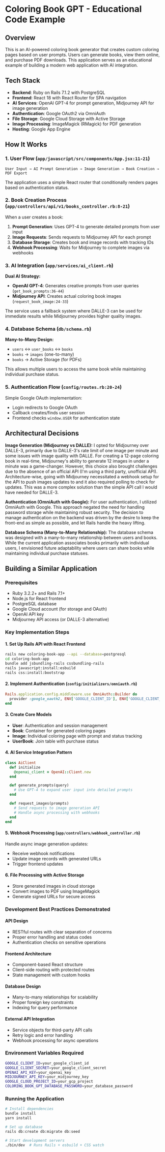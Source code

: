 # Coloring Book GPT - Educational Code Example

## Overview

This is an AI-powered coloring book generator that creates custom coloring pages based on user prompts. Users can generate books, view them online, and purchase PDF downloads. This application serves as an educational example of building a modern web application with AI integration.

## Tech Stack

- **Backend**: Ruby on Rails 7.1.2 with PostgreSQL
- **Frontend**: React 18 with React Router for SPA navigation
- **AI Services**: OpenAI GPT-4 for prompt generation, Midjourney API for image generation
- **Authentication**: Google OAuth2 via OmniAuth
- **File Storage**: Google Cloud Storage with Active Storage
- **Image Processing**: ImageMagick (RMagick) for PDF generation
- **Hosting**: Google App Engine

## How It Works

### 1. User Flow (`app/javascript/src/components/App.jsx:11-21`)

```
User Input → AI Prompt Generation → Image Generation → Book Creation → PDF Export
```

The application uses a simple React router that conditionally renders pages based on authentication status.

### 2. Book Creation Process (`app/controllers/api/v1/books_controller.rb:8-21`)

When a user creates a book:

1. **Prompt Generation**: Uses GPT-4 to generate detailed prompts from user input
2. **Image Requests**: Sends requests to Midjourney API for each prompt
3. **Database Storage**: Creates book and image records with tracking IDs
4. **Webhook Processing**: Waits for Midjourney to complete images via webhooks

### 3. AI Integration (`app/services/ai_client.rb`)

**Dual AI Strategy:**

- **OpenAI GPT-4**: Generates creative prompts from user queries (`get_book_prompts:36-44`)
- **Midjourney API**: Creates actual coloring book images (`request_book_image:24-33`)

The service uses a fallback system where DALLE-3 can be used for immediate results while Midjourney provides higher quality images.

### 4. Database Schema (`db/schema.rb`)

**Many-to-Many Design:**

- `users` ↔ `user_books` ↔ `books`
- `books` → `images` (one-to-many)
- `books` → Active Storage (for PDFs)

This allows multiple users to access the same book while maintaining individual purchase status.

### 5. Authentication Flow (`config/routes.rb:20-24`)

Simple Google OAuth implementation:

- Login redirects to Google OAuth
- Callback creates/finds user session
- Frontend checks `window.USER` for authentication state

## Architectural Decisions

**Image Generation (Midjourney vs DALLE):** I opted for Midjourney over DALLE-3, primarily due to DALLE-3's rate limit of one image per minute and some issues with image quality with DALLE. For creating a 12-page coloring book in real-time, Midjourney's ability to generate 12 images in under a minute was a game-changer. However, this choice also brought challenges due to the absence of an official API (I'm using a third party, unofficial API). Architecture-wise, going with Midjourney necessitated a webhook setup for the API to push images updates to and it also required polling to check for updates. This was a more complex solution than the simple API call I would have needed for DALLE-3.

**Authentication (OmniAuth with Google):** For user authentication, I utilized OmniAuth with Google. This approach negated the need for handling password storage while maintaining robust security. The decision to manage authentication on the backend was driven by the desire to keep the front-end as simple as possible, and let Rails handle the heavy lifting.

**Database Schema (Many-to-Many Relationship):** The database schema was designed with a many-to-many relationship between users and books. While the current application associates books primarily with individual users, I envisioned future adaptability where users can share books while maintaining individual purchase statuses.

## Building a Similar Application

### Prerequisites

- Ruby 3.2.2+ and Rails 7.1+
- Node.js for React frontend
- PostgreSQL database
- Google Cloud account (for storage and OAuth)
- OpenAI API key
- Midjourney API access (or DALLE-3 alternative)

### Key Implementation Steps

#### 1. Set Up Rails API with React Frontend

```bash
rails new coloring-book-app --api --database=postgresql
cd coloring-book-app
bundle add jsbundling-rails cssbundling-rails
rails javascript:install:esbuild
rails css:install:bootstrap
```

#### 2. Implement Authentication (`config/initializers/omniauth.rb`)

```ruby
Rails.application.config.middleware.use OmniAuth::Builder do
  provider :google_oauth2, ENV['GOOGLE_CLIENT_ID'], ENV['GOOGLE_CLIENT_SECRET']
end
```

#### 3. Create Core Models

- **User**: Authentication and session management
- **Book**: Container for generated coloring pages
- **Image**: Individual coloring page with prompt and status tracking
- **UserBook**: Join table with purchase status

#### 4. AI Service Integration Pattern

```ruby
class AiClient
  def initialize
    @openai_client = OpenAI::Client.new
  end

  def generate_prompts(query)
    # Use GPT-4 to expand user input into detailed prompts
  end

  def request_images(prompts)
    # Send requests to image generation API
    # Handle async processing with webhooks
  end
end
```

#### 5. Webhook Processing (`app/controllers/webhook_controller.rb`)

Handle async image generation updates:

- Receive webhook notifications
- Update image records with generated URLs
- Trigger frontend updates

#### 6. File Processing with Active Storage

- Store generated images in cloud storage
- Convert images to PDF using ImageMagick
- Generate signed URLs for secure access

### Development Best Practices Demonstrated

#### API Design

- RESTful routes with clear separation of concerns
- Proper error handling and status codes
- Authentication checks on sensitive operations

#### Frontend Architecture

- Component-based React structure
- Client-side routing with protected routes
- State management with custom hooks

#### Database Design

- Many-to-many relationships for scalability
- Proper foreign key constraints
- Indexing for query performance

#### External API Integration

- Service objects for third-party API calls
- Retry logic and error handling
- Webhook processing for async operations

### Environment Variables Required

```bash
GOOGLE_CLIENT_ID=your_google_client_id
GOOGLE_CLIENT_SECRET=your_google_client_secret
OPENAI_API_KEY=your_openai_key
MIDJOURNEY_API_KEY=your_midjourney_key
GOOGLE_CLOUD_PROJECT_ID=your_gcp_project
COLORING_BOOK_GPT_DATABASE_PASSWORD=your_database_password
```

### Running the Application

```bash
# Install dependencies
bundle install
yarn install

# Set up database
rails db:create db:migrate db:seed

# Start development servers
./bin/dev  # Runs Rails + esbuild + CSS watch
```
